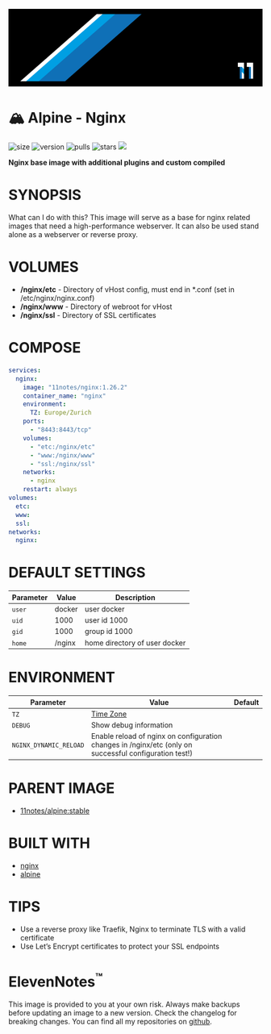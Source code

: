 ![Banner](https://github.com/11notes/defaults/blob/main/static/img/banner.png?raw=true)

# 🏔️ Alpine - Nginx
![size](https://img.shields.io/docker/image-size/11notes/nginx/1.26.2?color=0eb305) ![version](https://img.shields.io/docker/v/11notes/nginx/1.26.2?color=eb7a09) ![pulls](https://img.shields.io/docker/pulls/11notes/nginx?color=2b75d6) ![stars](https://img.shields.io/docker/stars/11notes/nginx?color=e6a50e) [<img src="https://img.shields.io/badge/github-11notes-blue?logo=github">](https://github.com/11notes)

**Nginx base image with additional plugins and custom compiled**

# SYNOPSIS
What can I do with this? This image will serve as a base for nginx related images that need a high-performance webserver. It can also be used stand alone as a webserver or reverse proxy.

# VOLUMES
* **/nginx/etc** - Directory of vHost config, must end in *.conf (set in /etc/nginx/nginx.conf)
* **/nginx/www** - Directory of webroot for vHost
* **/nginx/ssl** - Directory of SSL certificates

# COMPOSE
```yaml
services:
  nginx:
    image: "11notes/nginx:1.26.2"
    container_name: "nginx"
    environment:
      TZ: Europe/Zurich
    ports:
      - "8443:8443/tcp"
    volumes:
      - "etc:/nginx/etc"
      - "www:/nginx/www"
      - "ssl:/nginx/ssl"
    networks:
      - nginx
    restart: always
volumes:
  etc:
  www:
  ssl:
networks:
  nginx:
```

# DEFAULT SETTINGS
| Parameter | Value | Description |
| --- | --- | --- |
| `user` | docker | user docker |
| `uid` | 1000 | user id 1000 |
| `gid` | 1000 | group id 1000 |
| `home` | /nginx | home directory of user docker |

# ENVIRONMENT
| Parameter | Value | Default |
| --- | --- | --- |
| `TZ` | [Time Zone](https://en.wikipedia.org/wiki/List_of_tz_database_time_zones) | |
| `DEBUG` | Show debug information | |
| `NGINX_DYNAMIC_RELOAD` | Enable reload of nginx on configuration changes in /nginx/etc (only on successful configuration test!) | |


# PARENT IMAGE
* [11notes/alpine:stable](https://hub.docker.com/r/11notes/alpine)

# BUILT WITH
* [nginx](https://nginx.org)
* [alpine](https://alpinelinux.org)

# TIPS
* Use a reverse proxy like Traefik, Nginx to terminate TLS with a valid certificate
* Use Let’s Encrypt certificates to protect your SSL endpoints

# ElevenNotes<sup>™️</sup>
This image is provided to you at your own risk. Always make backups before updating an image to a new version. Check the changelog for breaking changes. You can find all my repositories on [github](https://github.com/11notes).
    